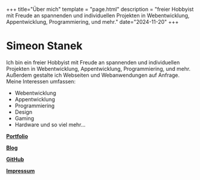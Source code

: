 +++
title="Über mich"
template = "page.html"
description = "freier Hobbyist mit Freude an spannenden und individuellen Projekten in Webentwicklung, Appentwicklung, Programmiering, und mehr."
date="2024-11-20"
+++
# Simeon Stanek

Ich bin ein freier Hobbyist mit Freude an spannenden und individuellen Projekten in Webentwicklung, Appentwicklung, Programmiering, und mehr. Außerdem gestalte ich Webseiten und Webanwendungen auf Anfrage.  
Meine Interessen umfassen:
- Webentwicklung
- Appentwicklung
- Programmiering
- Design
- Gaming
- Hardware
und so viel mehr...

[**Portfolio**](https://staneks.de)

[**Blog**](https://simeon.staneks.de)

[**GitHub**](https://github.com/simeonlukas)

[**Impressum**](/pages/impressum)